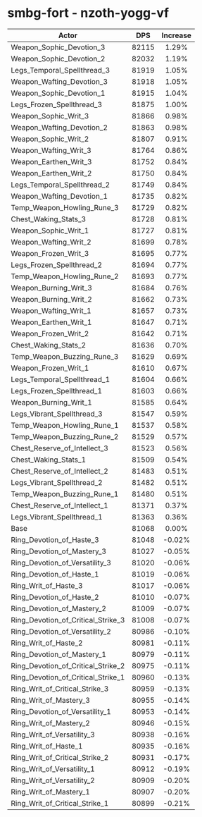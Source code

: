 # smbg-fort - nzoth-yogg-vf
| Actor | DPS | Increase |
|---|:---:|:---:|
|Weapon_Sophic_Devotion_3|82115|1.29%|
|Weapon_Sophic_Devotion_2|82032|1.19%|
|Legs_Temporal_Spellthread_3|81919|1.05%|
|Weapon_Wafting_Devotion_3|81918|1.05%|
|Weapon_Sophic_Devotion_1|81915|1.04%|
|Legs_Frozen_Spellthread_3|81875|1.00%|
|Weapon_Sophic_Writ_3|81866|0.98%|
|Weapon_Wafting_Devotion_2|81863|0.98%|
|Weapon_Sophic_Writ_2|81807|0.91%|
|Weapon_Wafting_Writ_3|81764|0.86%|
|Weapon_Earthen_Writ_3|81752|0.84%|
|Weapon_Earthen_Writ_2|81750|0.84%|
|Legs_Temporal_Spellthread_2|81749|0.84%|
|Weapon_Wafting_Devotion_1|81735|0.82%|
|Temp_Weapon_Howling_Rune_3|81729|0.82%|
|Chest_Waking_Stats_3|81728|0.81%|
|Weapon_Sophic_Writ_1|81727|0.81%|
|Weapon_Wafting_Writ_2|81699|0.78%|
|Weapon_Frozen_Writ_3|81695|0.77%|
|Legs_Frozen_Spellthread_2|81694|0.77%|
|Temp_Weapon_Howling_Rune_2|81693|0.77%|
|Weapon_Burning_Writ_3|81684|0.76%|
|Weapon_Burning_Writ_2|81662|0.73%|
|Weapon_Wafting_Writ_1|81657|0.73%|
|Weapon_Earthen_Writ_1|81647|0.71%|
|Weapon_Frozen_Writ_2|81642|0.71%|
|Chest_Waking_Stats_2|81636|0.70%|
|Temp_Weapon_Buzzing_Rune_3|81629|0.69%|
|Weapon_Frozen_Writ_1|81610|0.67%|
|Legs_Temporal_Spellthread_1|81604|0.66%|
|Legs_Frozen_Spellthread_1|81603|0.66%|
|Weapon_Burning_Writ_1|81585|0.64%|
|Legs_Vibrant_Spellthread_3|81547|0.59%|
|Temp_Weapon_Howling_Rune_1|81537|0.58%|
|Temp_Weapon_Buzzing_Rune_2|81529|0.57%|
|Chest_Reserve_of_Intellect_3|81523|0.56%|
|Chest_Waking_Stats_1|81509|0.54%|
|Chest_Reserve_of_Intellect_2|81483|0.51%|
|Legs_Vibrant_Spellthread_2|81482|0.51%|
|Temp_Weapon_Buzzing_Rune_1|81480|0.51%|
|Chest_Reserve_of_Intellect_1|81371|0.37%|
|Legs_Vibrant_Spellthread_1|81363|0.36%|
|Base|81068|0.00%|
|Ring_Devotion_of_Haste_3|81048|-0.02%|
|Ring_Devotion_of_Mastery_3|81027|-0.05%|
|Ring_Devotion_of_Versatility_3|81020|-0.06%|
|Ring_Devotion_of_Haste_1|81019|-0.06%|
|Ring_Writ_of_Haste_3|81017|-0.06%|
|Ring_Devotion_of_Haste_2|81010|-0.07%|
|Ring_Devotion_of_Mastery_2|81009|-0.07%|
|Ring_Devotion_of_Critical_Strike_3|81008|-0.07%|
|Ring_Devotion_of_Versatility_2|80986|-0.10%|
|Ring_Writ_of_Haste_2|80981|-0.11%|
|Ring_Devotion_of_Mastery_1|80979|-0.11%|
|Ring_Devotion_of_Critical_Strike_2|80975|-0.11%|
|Ring_Devotion_of_Critical_Strike_1|80960|-0.13%|
|Ring_Writ_of_Critical_Strike_3|80959|-0.13%|
|Ring_Writ_of_Mastery_3|80955|-0.14%|
|Ring_Devotion_of_Versatility_1|80953|-0.14%|
|Ring_Writ_of_Mastery_2|80946|-0.15%|
|Ring_Writ_of_Versatility_3|80938|-0.16%|
|Ring_Writ_of_Haste_1|80935|-0.16%|
|Ring_Writ_of_Critical_Strike_2|80931|-0.17%|
|Ring_Writ_of_Versatility_1|80912|-0.19%|
|Ring_Writ_of_Versatility_2|80909|-0.20%|
|Ring_Writ_of_Mastery_1|80907|-0.20%|
|Ring_Writ_of_Critical_Strike_1|80899|-0.21%|
